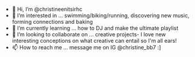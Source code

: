- 👋 Hi, I’m @christineenitsirhc
- 👀 I’m interested in ... swimming/biking/running, discovering new music, forming connections and baking
- 🌱 I’m currently learning ... how to DJ and make the ultimate playlist
- 💞️ I’m looking to collaborate on ... creative projects- I love new interesting conceptions on what creative can entail so I'm all ears!
- 📫 How to reach me ... message me on IG @christine_bb7 :]

<!---
christineenitsirhc/christineenitsirhc is a ✨ special ✨ repository because its `README.md` (this file) appears on your GitHub profile.
You can click the Preview link to take a look at your changes.
--->

